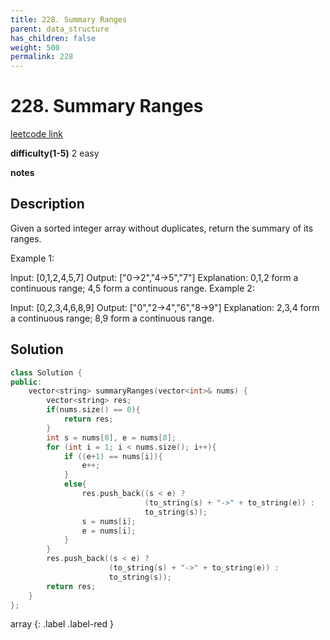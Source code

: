 ```yaml
---
title: 228. Summary Ranges
parent: data_structure
has_children: false
weight: 500
permalink: 228
---
```

# 228. Summary Ranges
[leetcode link](https://leetcode.com/problems/summary-ranges/)

**difficulty(1-5)** 
2 easy

**notes**   


## Description
Given a sorted integer array without duplicates, return the summary of its ranges.

Example 1:

Input:  [0,1,2,4,5,7]
Output: ["0->2","4->5","7"]
Explanation: 0,1,2 form a continuous range; 4,5 form a continuous range.
Example 2:

Input:  [0,2,3,4,6,8,9]
Output: ["0","2->4","6","8->9"]
Explanation: 2,3,4 form a continuous range; 8,9 form a continuous range.

## Solution
```c++
class Solution {
public:
    vector<string> summaryRanges(vector<int>& nums) {
        vector<string> res;
        if(nums.size() == 0){
            return res;
        }
        int s = nums[0], e = nums[0];
        for (int i = 1; i < nums.size(); i++){
            if ((e+1) == nums[i]){
                e++;
            }
            else{                
                res.push_back((s < e) ? 
                              (to_string(s) + "->" + to_string(e)) : 
                              to_string(s));
                s = nums[i];
                e = nums[i];
            }
        }
        res.push_back((s < e) ? 
                      (to_string(s) + "->" + to_string(e)) : 
                      to_string(s));
        return res;
    }
};
```


array
{: .label .label-red }
